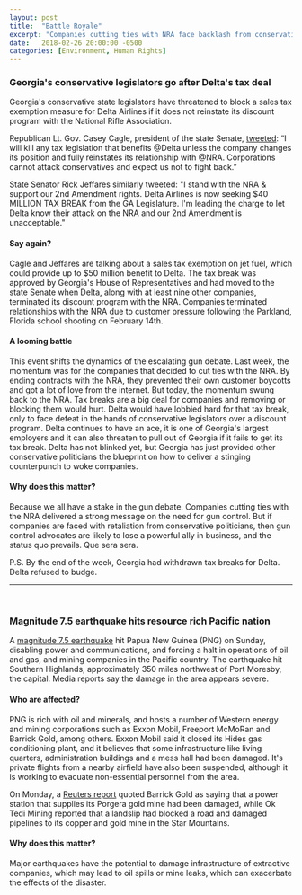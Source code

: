 ```yaml
---
layout: post
title:  "Battle Royale"
excerpt: "Companies cutting ties with NRA face backlash from conservative politicians. Major earthquake hits oil and mineral rich Papua New Guinea."
date:   2018-02-26 20:00:00 -0500
categories: [Environment, Human Rights]
---
```


### Georgia's conservative legislators go after Delta's tax deal

Georgia's conservative state legislators have threatened to block a sales tax exemption measure for Delta Airlines if it does not reinstate its discount program with the National Rifle Association.

Republican Lt. Gov. Casey Cagle, president of the state Senate, <a href="https://www.usatoday.com/story/news/2018/02/26/georgia-senate-stalls-delta-tax-break-dispute-over-discounted-fare-agreement-nra/374215002/" target="_blank">tweeted</a>: “I will kill any tax legislation that benefits @Delta unless the company changes its position and fully reinstates its relationship with @NRA. Corporations cannot attack conservatives and expect us not to fight back.”

State Senator Rick Jeffares similarly tweeted: "I stand with the NRA & support our 2nd Amendment rights. Delta Airlines is now seeking $40 MILLION TAX BREAK from the GA Legislature. I'm leading the charge to let Delta know their attack on the NRA and our 2nd Amendment is unacceptable."

#### Say again?

Cagle and Jeffares are talking about a sales tax exemption on jet fuel, which could provide up to $50 million benefit to Delta. The tax break was approved by Georgia's House of Representatives and had moved to the state Senate when Delta, along with at least nine other companies, terminated its discount program with the NRA. Companies terminated relationships with the NRA due to customer pressure following the Parkland, Florida school shooting on February 14th.

#### A looming battle

This event shifts the dynamics of the escalating gun debate. Last week, the momentum was for the companies that decided to cut ties with the NRA. By ending contracts with the NRA, they prevented their own customer boycotts and got a lot of love from the internet. But today, the momentum swung back to the NRA. Tax breaks are a big deal for companies and removing or blocking them would hurt. Delta would have lobbied hard for that tax break, only to face defeat in the hands of conservative legislators over a discount program. Delta continues to have an ace, it is one of Georgia's largest employers and it can also threaten to pull out of Georgia if it fails to get its tax break. Delta has not blinked yet, but Georgia has just provided other conservative politicians the blueprint on how to deliver a stinging counterpunch to woke  companies.

#### Why does this matter?

Because we all have a stake in the gun debate. Companies cutting ties with the NRA delivered a strong message on the need for gun control. But if companies are faced with retaliation from conservative politicians, then gun control advocates are likely to lose a powerful ally in business, and the status quo prevails. Que sera sera.

P.S. By the end of the week, Georgia had withdrawn tax breaks for Delta. Delta refused to budge. 

* * *
<br />

### Magnitude 7.5 earthquake hits resource rich Pacific nation  

A <a href="https://www.reuters.com/article/us-papua-quake/major-quake-cuts-communications-halts-oil-and-gas-operations-in-papua-new-guinea-idUSKCN1G90UR" target="_blank">magnitude 7.5 earthquake</a> hit Papua New Guinea (PNG) on Sunday, disabling power and communications, and forcing a halt in operations of oil and gas, and mining companies in the Pacific country. The earthquake hit Southern Highlands, approximately 350 miles northwest of Port Moresby, the capital. Media reports say the damage in the area appears severe.

#### Who are affected?

PNG is rich with oil and minerals, and hosts a number of Western energy and mining corporations such as Exxon Mobil, Freeport McMoRan and Barrick Gold, among others. Exxon Mobil said it closed its Hides gas conditioning plant, and it believes that some infrastructure like living quarters, administration buildings and a mess hall had been damaged. It's private flights from a nearby airfield have also been suspended, although it is working to evacuate non-essential personnel from the area.

On Monday, a <a href="https://www.reuters.com/article/us-papua-quake/miners-report-some-infrastructure-damage-after-papua-quake-idUSKCN1GB015" target="_blank">Reuters report</a> quoted Barrick Gold as saying that a power station that supplies its Porgera gold mine had been damaged, while Ok Tedi Mining reported that a landslip had blocked a road and damaged pipelines to its copper and gold mine in the Star Mountains.

#### Why does this matter?

Major earthquakes have the potential to damage infrastructure of extractive companies, which may lead to oil spills or mine leaks, which can exacerbate the effects of the disaster.
